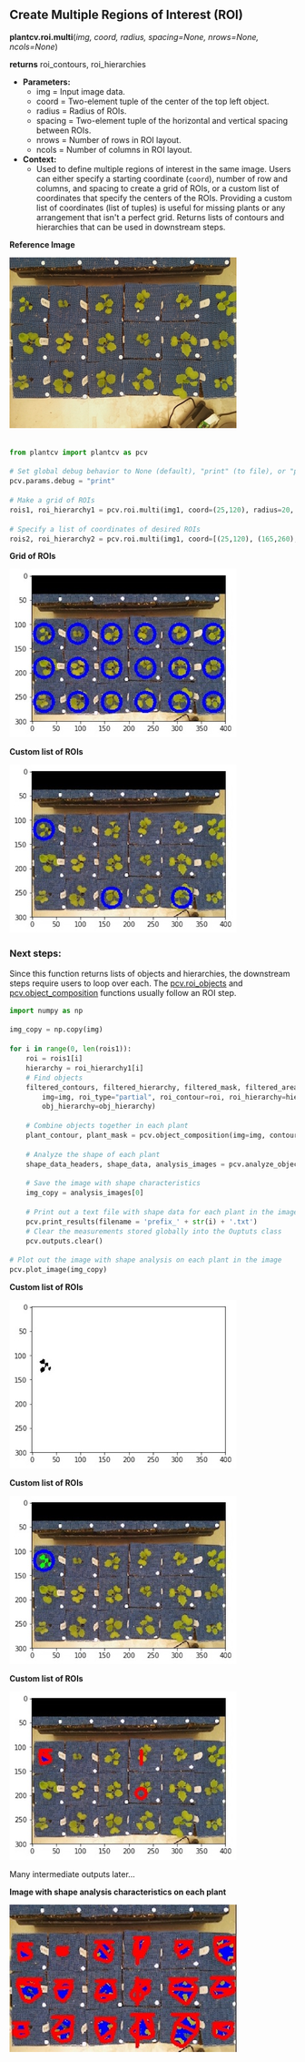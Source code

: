 ## Create Multiple Regions of Interest (ROI) 

**plantcv.roi.multi**(*img, coord, radius, spacing=None, nrows=None, ncols=None*)

**returns** roi_contours, roi_hierarchies

- **Parameters:**
    - img            = Input image data.
    - coord          = Two-element tuple of the center of the top left object.
    - radius         = Radius of ROIs.
    - spacing        = Two-element tuple of the horizontal and vertical spacing between ROIs.
    - nrows          = Number of rows in ROI layout.
    - ncols          = Number of columns in ROI layout.
- **Context:**
    - Used to define multiple regions of interest in the same image. Users can either specify a
      starting coordinate (`coord`), number of row and columns, and spacing to create a grid of ROIs,
      or a custom list of coordinates that specify the centers of the ROIs. Providing a custom list 
      of coordinates (list of tuples) is useful for missing plants or any arrangement that isn't 
      a perfect grid. Returns lists of contours and hierarchies that can be used in downstream steps. 

**Reference Image**

![Screenshot](img/documentation_images/multi/original_multi_image.jpg)

```python

from plantcv import plantcv as pcv

# Set global debug behavior to None (default), "print" (to file), or "plot" (Jupyter Notebooks or X11)
pcv.params.debug = "print"

# Make a grid of ROIs 
rois1, roi_hierarchy1 = pcv.roi.multi(img1, coord=(25,120), radius=20, spacing=(70, 70), nrows=3, ncols=6)

# Specify a list of coordinates of desired ROIs 
rois2, roi_hierarchy2 = pcv.roi.multi(img1, coord=[(25,120), (165,260), (310, 260)], radius=20)
```

**Grid of ROIs**

![Screenshot](img/documentation_images/multi/grid_roi.jpg)

**Custom list of ROIs** 

![Screenshot](img/documentation_images/multi/custom_list_roi.jpg)

### Next steps:

Since this function returns lists of objects and hierarchies, the downstream steps require users to loop 
over each. The [pcv.roi_objects](roi_objects.md) and [pcv.object_composition](object_composition.md) functions usually 
follow an ROI step.

```python
import numpy as np 

img_copy = np.copy(img)

for i in range(0, len(rois1)):
    roi = rois1[i]
    hierarchy = roi_hierarchy1[i]
    # Find objects
    filtered_contours, filtered_hierarchy, filtered_mask, filtered_area = pcv.roi_objects(
        img=img, roi_type="partial", roi_contour=roi, roi_hierarchy=hierarchy, object_contour=obj, 
        obj_hierarchy=obj_hierarchy)
    
    # Combine objects together in each plant     
    plant_contour, plant_mask = pcv.object_composition(img=img, contours=filtered_contours, hierarchy=filtered_hierarchy)        
    
    # Analyze the shape of each plant 
    shape_data_headers, shape_data, analysis_images = pcv.analyze_object(img=img_copy, obj=plant_contour, mask=plant_mask)
    
    # Save the image with shape characteristics 
    img_copy = analysis_images[0]
    
    # Print out a text file with shape data for each plant in the image 
    pcv.print_results(filename = 'prefix_' + str(i) + '.txt')
    # Clear the measurements stored globally into the Ouptuts class
    pcv.outputs.clear()
    
# Plot out the image with shape analysis on each plant in the image 
pcv.plot_image(img_copy)
```
**Custom list of ROIs** 

![Screenshot](img/documentation_images/multi/first_plant_mask.jpg)

**Custom list of ROIs** 

![Screenshot](img/documentation_images/multi/first_plant_object.jpg)

**Custom list of ROIs** 

![Screenshot](img/documentation_images/multi/first_plant_shape.jpg)

Many intermediate outputs later... 

**Image with shape analysis characteristics on each plant** 

![Screenshot](img/documentation_images/multi/multi_plants_shape.jpg)

